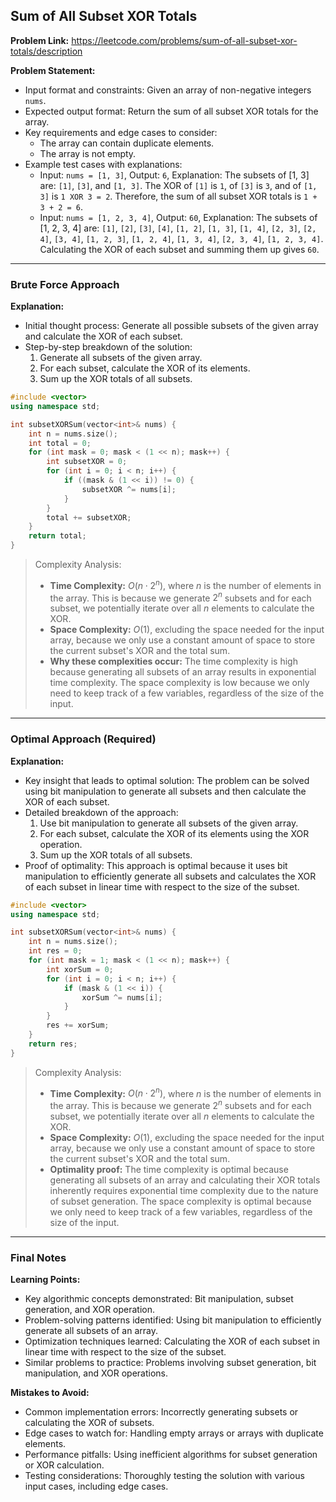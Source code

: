 ## Sum of All Subset XOR Totals

**Problem Link:** https://leetcode.com/problems/sum-of-all-subset-xor-totals/description

**Problem Statement:**
- Input format and constraints: Given an array of non-negative integers `nums`.
- Expected output format: Return the sum of all subset XOR totals for the array.
- Key requirements and edge cases to consider: 
  - The array can contain duplicate elements.
  - The array is not empty.
- Example test cases with explanations:
  - Input: `nums = [1, 3]`, Output: `6`, Explanation: The subsets of [1, 3] are: `[1]`, `[3]`, and `[1, 3]`. The XOR of `[1]` is `1`, of `[3]` is `3`, and of `[1, 3]` is `1 XOR 3 = 2`. Therefore, the sum of all subset XOR totals is `1 + 3 + 2 = 6`.
  - Input: `nums = [1, 2, 3, 4]`, Output: `60`, Explanation: The subsets of [1, 2, 3, 4] are: `[1]`, `[2]`, `[3]`, `[4]`, `[1, 2]`, `[1, 3]`, `[1, 4]`, `[2, 3]`, `[2, 4]`, `[3, 4]`, `[1, 2, 3]`, `[1, 2, 4]`, `[1, 3, 4]`, `[2, 3, 4]`, `[1, 2, 3, 4]`. Calculating the XOR of each subset and summing them up gives `60`.

---

### Brute Force Approach

**Explanation:**
- Initial thought process: Generate all possible subsets of the given array and calculate the XOR of each subset.
- Step-by-step breakdown of the solution:
  1. Generate all subsets of the given array.
  2. For each subset, calculate the XOR of its elements.
  3. Sum up the XOR totals of all subsets.

```cpp
#include <vector>
using namespace std;

int subsetXORSum(vector<int>& nums) {
    int n = nums.size();
    int total = 0;
    for (int mask = 0; mask < (1 << n); mask++) {
        int subsetXOR = 0;
        for (int i = 0; i < n; i++) {
            if ((mask & (1 << i)) != 0) {
                subsetXOR ^= nums[i];
            }
        }
        total += subsetXOR;
    }
    return total;
}
```

> Complexity Analysis:
> - **Time Complexity:** $O(n \cdot 2^n)$, where $n$ is the number of elements in the array. This is because we generate $2^n$ subsets and for each subset, we potentially iterate over all $n$ elements to calculate the XOR.
> - **Space Complexity:** $O(1)$, excluding the space needed for the input array, because we only use a constant amount of space to store the current subset's XOR and the total sum.
> - **Why these complexities occur:** The time complexity is high because generating all subsets of an array results in exponential time complexity. The space complexity is low because we only need to keep track of a few variables, regardless of the size of the input.

---

### Optimal Approach (Required)

**Explanation:**
- Key insight that leads to optimal solution: The problem can be solved using bit manipulation to generate all subsets and then calculate the XOR of each subset.
- Detailed breakdown of the approach:
  1. Use bit manipulation to generate all subsets of the given array.
  2. For each subset, calculate the XOR of its elements using the XOR operation.
  3. Sum up the XOR totals of all subsets.
- Proof of optimality: This approach is optimal because it uses bit manipulation to efficiently generate all subsets and calculates the XOR of each subset in linear time with respect to the size of the subset.

```cpp
#include <vector>
using namespace std;

int subsetXORSum(vector<int>& nums) {
    int n = nums.size();
    int res = 0;
    for (int mask = 1; mask < (1 << n); mask++) {
        int xorSum = 0;
        for (int i = 0; i < n; i++) {
            if (mask & (1 << i)) {
                xorSum ^= nums[i];
            }
        }
        res += xorSum;
    }
    return res;
}
```

> Complexity Analysis:
> - **Time Complexity:** $O(n \cdot 2^n)$, where $n$ is the number of elements in the array. This is because we generate $2^n$ subsets and for each subset, we potentially iterate over all $n$ elements to calculate the XOR.
> - **Space Complexity:** $O(1)$, excluding the space needed for the input array, because we only use a constant amount of space to store the current subset's XOR and the total sum.
> - **Optimality proof:** The time complexity is optimal because generating all subsets of an array and calculating their XOR totals inherently requires exponential time complexity due to the nature of subset generation. The space complexity is optimal because we only need to keep track of a few variables, regardless of the size of the input.

---

### Final Notes

**Learning Points:**
- Key algorithmic concepts demonstrated: Bit manipulation, subset generation, and XOR operation.
- Problem-solving patterns identified: Using bit manipulation to efficiently generate all subsets of an array.
- Optimization techniques learned: Calculating the XOR of each subset in linear time with respect to the size of the subset.
- Similar problems to practice: Problems involving subset generation, bit manipulation, and XOR operations.

**Mistakes to Avoid:**
- Common implementation errors: Incorrectly generating subsets or calculating the XOR of subsets.
- Edge cases to watch for: Handling empty arrays or arrays with duplicate elements.
- Performance pitfalls: Using inefficient algorithms for subset generation or XOR calculation.
- Testing considerations: Thoroughly testing the solution with various input cases, including edge cases.